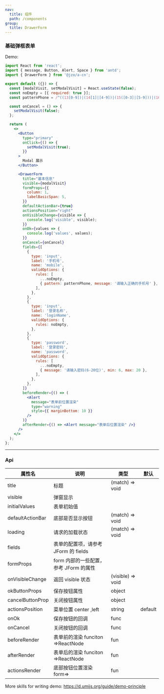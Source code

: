 ```yaml
---
nav:
  title: 组件
  path: /components
group:
  title: DrawerForm
---
```


### 基础弹框表单

Demo:

```jsx
import React from 'react';
import { message, Button, Alert, Space } from 'antd';
import { DrawerForm } from '@jzo/a-cn';

export default ({}) => {
  const [modalVisit, setModalVisit] = React.useState(false);
  const noEmpty = [{ required: true }];
  const patternPhone = /^((13[0-9])|(14[1]|[4-9])|(15([0-3]|[5-9]))|(16[2]|[5-7])|(17[0-3]|[5-8])|(18[0-9])|(19[1|8|9]))\d{8}$/;

  const onCancel = () => {
    setModalVisit(false);
  };

  return (
    <>
      <Button
        type="primary"
        onClick={() => {
          setModalVisit(true);
        }}
      >
        Modal 展示
      </Button>

      <DrawerForm
        title="基本信息"
        visible={modalVisit}
        formProps={{
          column: 1,
          labelBasicSpan: 5,
        }}
        defaultActionBar={true}
        actionsPosition="right"
        onVisibleChange={visible => {
          console.log('visible', visible);
        }}
        onOk={values => {
          console.log('values', values);
        }}
        onCancel={onCancel}
        fields={[
          {
            type: 'input',
            label: '手机号',
            name: 'mobile',
            validOptions: {
              rules: [
                ...noEmpty,
                { pattern: patternPhone, message: '请输入正确的手机号' },
              ],
            },
          },
          {
            type: 'input',
            label: '登录名称',
            name: 'loginName',
            validOptions: {
              rules: noEmpty,
            },
          },
          {
            type: 'password',
            label: '登录密码',
            name: 'password',
            validOptions: {
              rules: [
                ...noEmpty,
                { message: '请输入密码(6-20位)', min: 6, max: 20 },
              ],
            },
          },
        ]}
        beforeRender={() => (
          <Alert
            message="表单前位置渲染"
            type="warning"
            style={{ marginBottom: 10 }}
          />
        )}
        afterRender={() => <Alert message="表单后位置渲染" />}
      />
    </>
  );
};
```

---

### Api

| 属性名           | 说明                                   | 类型              | 默认    |
| ---------------- | -------------------------------------- | ----------------- | ------- |
| title            | 标题                                   | (match) => void   |         |
| visible          | 弹窗显示                               |                   |         |
| initialValues    | 表单初始值                             |                   |         |
| defaultActionBar | 底部是否显示按钮                       | (match) => void   |         |
| loading          | 请求的加载状态                         | (match) => void   |         |
| fields           | 表单的配置项，请参考 JForm 的 fields   |                   |         |
| formProps        | form 内部的一些配置，参考 JForm 的属性 |                   |         |
| onVisibleChange  | 返回 visible 状态                      | (visible) => void |         |
| okButtonProps    | 保存按钮属性                           | object            |         |
| cancelButtonProp | 关闭按钮属性                           | object            |         |
| actionsPosition  | 菜单位置 center ,left                  | string            | default |
| onOk             | 保存按钮的回调                         | func              |         |
| onCancel         | 关闭按钮的回调                         | func              |         |
| beforeRender     | 表单前的渲染 funciton =>ReactNode      | fun               |         |
| afterRender      | 表单后的渲染 funciton =>ReactNode      | fun               |         |
| actionsRender    | 底部按钮位置渲染 form=>                | fun               |         |

More skills for writing demo: https://d.umijs.org/guide/demo-principle
